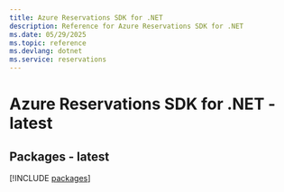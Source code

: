 ```yaml
---
title: Azure Reservations SDK for .NET
description: Reference for Azure Reservations SDK for .NET
ms.date: 05/29/2025
ms.topic: reference
ms.devlang: dotnet
ms.service: reservations
---
```

# Azure Reservations SDK for .NET - latest
## Packages - latest
[!INCLUDE [packages](reservations-index.md)]
